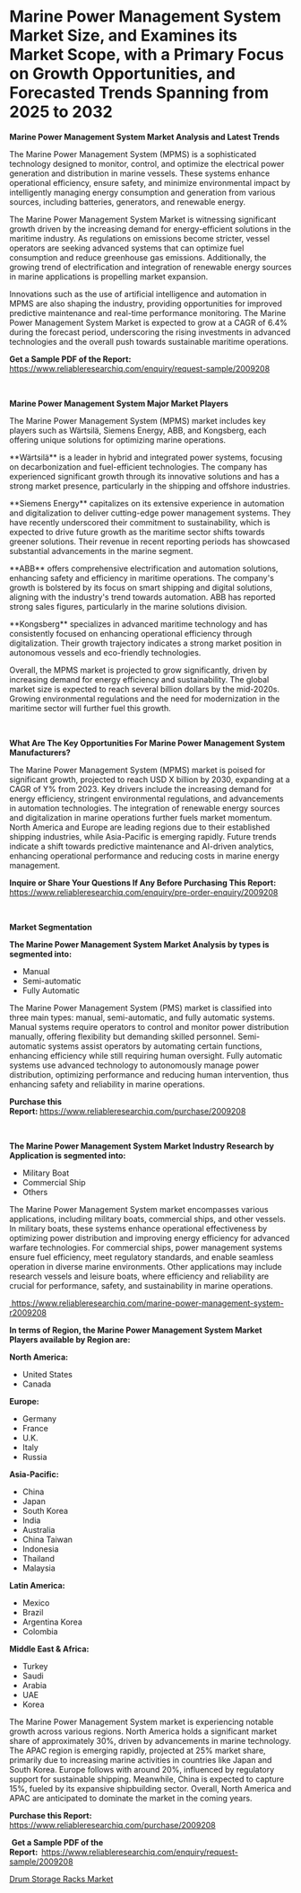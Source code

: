 <p><h1>Marine Power Management System Market Size, and Examines its Market Scope, with a Primary Focus on Growth Opportunities, and Forecasted Trends Spanning from 2025 to 2032</h1></p><p><strong>Marine Power Management System Market Analysis and Latest Trends</strong></p>
<p><p>The Marine Power Management System (MPMS) is a sophisticated technology designed to monitor, control, and optimize the electrical power generation and distribution in marine vessels. These systems enhance operational efficiency, ensure safety, and minimize environmental impact by intelligently managing energy consumption and generation from various sources, including batteries, generators, and renewable energy.</p><p>The Marine Power Management System Market is witnessing significant growth driven by the increasing demand for energy-efficient solutions in the maritime industry. As regulations on emissions become stricter, vessel operators are seeking advanced systems that can optimize fuel consumption and reduce greenhouse gas emissions. Additionally, the growing trend of electrification and integration of renewable energy sources in marine applications is propelling market expansion.</p><p>Innovations such as the use of artificial intelligence and automation in MPMS are also shaping the industry, providing opportunities for improved predictive maintenance and real-time performance monitoring. The Marine Power Management System Market is expected to grow at a CAGR of 6.4% during the forecast period, underscoring the rising investments in advanced technologies and the overall push towards sustainable maritime operations.</p></p>
<p><strong>Get a Sample PDF of the Report:&nbsp;</strong> <a href="https://www.reliableresearchiq.com/enquiry/request-sample/2009208?utm_campaign=3299&utm_medium=2&utm_source=Github&utm_content=ia&utm_term=10042025&utm_id=marine-power-management-system">https://www.reliableresearchiq.com/enquiry/request-sample/2009208</a></p>
<p>&nbsp;</p>
<p><strong>Marine Power Management System Major Market Players</strong></p>
<p><p>The Marine Power Management System (MPMS) market includes key players such as Wärtsilä, Siemens Energy, ABB, and Kongsberg, each offering unique solutions for optimizing marine operations.</p><p>**Wärtsilä** is a leader in hybrid and integrated power systems, focusing on decarbonization and fuel-efficient technologies. The company has experienced significant growth through its innovative solutions and has a strong market presence, particularly in the shipping and offshore industries.</p><p>**Siemens Energy** capitalizes on its extensive experience in automation and digitalization to deliver cutting-edge power management systems. They have recently underscored their commitment to sustainability, which is expected to drive future growth as the maritime sector shifts towards greener solutions. Their revenue in recent reporting periods has showcased substantial advancements in the marine segment.</p><p>**ABB** offers comprehensive electrification and automation solutions, enhancing safety and efficiency in maritime operations. The company's growth is bolstered by its focus on smart shipping and digital solutions, aligning with the industry's trend towards automation. ABB has reported strong sales figures, particularly in the marine solutions division.</p><p>**Kongsberg** specializes in advanced maritime technology and has consistently focused on enhancing operational efficiency through digitalization. Their growth trajectory indicates a strong market position in autonomous vessels and eco-friendly technologies. </p><p>Overall, the MPMS market is projected to grow significantly, driven by increasing demand for energy efficiency and sustainability. The global market size is expected to reach several billion dollars by the mid-2020s. Growing environmental regulations and the need for modernization in the maritime sector will further fuel this growth.</p></p>
<p>&nbsp;</p>
<p><strong>What Are The Key Opportunities For Marine Power Management System Manufacturers?</strong></p>
<p><p>The Marine Power Management System (MPMS) market is poised for significant growth, projected to reach USD X billion by 2030, expanding at a CAGR of Y% from 2023. Key drivers include the increasing demand for energy efficiency, stringent environmental regulations, and advancements in automation technologies. The integration of renewable energy sources and digitalization in marine operations further fuels market momentum. North America and Europe are leading regions due to their established shipping industries, while Asia-Pacific is emerging rapidly. Future trends indicate a shift towards predictive maintenance and AI-driven analytics, enhancing operational performance and reducing costs in marine energy management.</p></p>
<p><strong>Inquire or Share Your Questions If Any Before Purchasing This Report:</strong> <a href="https://www.reliableresearchiq.com/enquiry/pre-order-enquiry/2009208?utm_campaign=3299&utm_medium=2&utm_source=Github&utm_content=ia&utm_term=10042025&utm_id=marine-power-management-system">https://www.reliableresearchiq.com/enquiry/pre-order-enquiry/2009208</a></p>
<p>&nbsp;</p>
<p><strong>Market Segmentation</strong></p>
<p><strong>The Marine Power Management System Market Analysis by types is segmented into:</strong></p>
<p><ul><li>Manual</li><li>Semi-automatic</li><li>Fully Automatic</li></ul></p>
<p><p>The Marine Power Management System (PMS) market is classified into three main types: manual, semi-automatic, and fully automatic systems. Manual systems require operators to control and monitor power distribution manually, offering flexibility but demanding skilled personnel. Semi-automatic systems assist operators by automating certain functions, enhancing efficiency while still requiring human oversight. Fully automatic systems use advanced technology to autonomously manage power distribution, optimizing performance and reducing human intervention, thus enhancing safety and reliability in marine operations.</p></p>
<p><strong>Purchase this Report:&nbsp;</strong><a href="https://www.reliableresearchiq.com/purchase/2009208?utm_campaign=3299&utm_medium=2&utm_source=Github&utm_content=ia&utm_term=10042025&utm_id=marine-power-management-system">https://www.reliableresearchiq.com/purchase/2009208</a></p>
<p>&nbsp;</p>
<p><strong>The Marine Power Management System Market Industry Research by Application is segmented into:</strong></p>
<p><ul><li>Military Boat</li><li>Commercial Ship</li><li>Others</li></ul></p>
<p><p>The Marine Power Management System market encompasses various applications, including military boats, commercial ships, and other vessels. In military boats, these systems enhance operational effectiveness by optimizing power distribution and improving energy efficiency for advanced warfare technologies. For commercial ships, power management systems ensure fuel efficiency, meet regulatory standards, and enable seamless operation in diverse marine environments. Other applications may include research vessels and leisure boats, where efficiency and reliability are crucial for performance, safety, and sustainability in marine operations.</p></p>
<p><a href="https://www.reliableresearchiq.com/marine-power-management-system-r2009208?utm_campaign=3299&utm_medium=2&utm_source=Github&utm_content=ia&utm_term=10042025&utm_id=marine-power-management-system">&nbsp;https://www.reliableresearchiq.com/marine-power-management-system-r2009208</a></p>
<p><strong>In terms of Region, the Marine Power Management System Market Players available by Region are:</strong></p>
<p>
    <p> <strong> North America: </strong>
        <ul>
            <li>United States</li>
            <li>Canada</li>
        </ul>
        </p> 
    <p> <strong> Europe: </strong>
        <ul>
            <li>Germany</li>
            <li>France</li>
            <li>U.K.</li>
            <li>Italy</li>
            <li>Russia</li>
        </ul>
        </p> 
    <p> <strong> Asia-Pacific: </strong>
        <ul>
            <li>China</li>
            <li>Japan</li>
            <li>South Korea</li>
            <li>India</li>
            <li>Australia</li>
            <li>China Taiwan</li>
            <li>Indonesia</li>
            <li>Thailand</li>
            <li>Malaysia</li>
        </ul>
        </p> 
    <p> <strong> Latin America: </strong>
        <ul>
            <li>Mexico</li>
            <li>Brazil</li>
            <li>Argentina Korea</li>
            <li>Colombia</li>
        </ul>
        </p> 
    <p> <strong> Middle East & Africa: </strong>
        <ul>
            <li>Turkey</li>
            <li>Saudi</li>
            <li>Arabia</li>
            <li>UAE</li>
            <li>Korea</li>
        </ul>
    </p>
    </p>
<p><p>The Marine Power Management System market is experiencing notable growth across various regions. North America holds a significant market share of approximately 30%, driven by advancements in marine technology. The APAC region is emerging rapidly, projected at 25% market share, primarily due to increasing marine activities in countries like Japan and South Korea. Europe follows with around 20%, influenced by regulatory support for sustainable shipping. Meanwhile, China is expected to capture 15%, fueled by its expansive shipbuilding sector. Overall, North America and APAC are anticipated to dominate the market in the coming years.</p></p>
<p><strong>Purchase this Report: </strong><a href="https://www.reliableresearchiq.com/purchase/2009208?utm_campaign=3299&utm_medium=2&utm_source=Github&utm_content=ia&utm_term=10042025&utm_id=marine-power-management-system">https://www.reliableresearchiq.com/purchase/2009208</a></p>
<p>&nbsp;<strong>Get a Sample PDF of the Report:&nbsp;&nbsp;</strong><a href="https://www.reliableresearchiq.com/enquiry/request-sample/2009208?utm_campaign=3299&utm_medium=2&utm_source=Github&utm_content=ia&utm_term=10042025&utm_id=marine-power-management-system">https://www.reliableresearchiq.com/enquiry/request-sample/2009208</a></p>
<p><strong></strong></p>
<p><p><a href="https://github.com/beyeagamizjp/Market-Research-Report-List-1/blob/main/drum-storage-racks-market.md?utm_campaign=3299&utm_medium=2&utm_source=Github&utm_content=ia&utm_term=10042025&utm_id=marine-power-management-system">Drum Storage Racks Market</a></p></p>